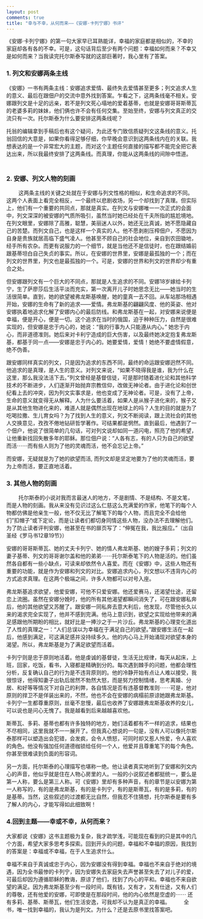 ```yaml
---
layout: post
comments: true
title: "幸与不幸，从何而来——《安娜·卡列宁娜》书评"
---
```


《安娜·卡列宁娜》的第一句大家早已耳熟能详，幸福的家庭都是相似的，不幸的家庭却各有各的不幸。可是，这句话背后至少有两个问题：幸福如何而来？不幸又是如何而来？当我读完托尔斯泰写就的这部巨著时，我心里有了答案。 
　　 
### 1. 列文和安娜两条主线

《安娜》一书有两条主线：安娜追求爱情、最终失去爱情甚至更多；列文追求人生的意义、最后在跟佃户的交流中意外找到答案。乍看之下，这两条线毫不相关。安娜跟列文是十足的远亲，若不是列文死心塌地的爱着基蒂，也就是安娜哥哥斯蒂瓦的老婆多莉的妹妹，他们俩也许不会有任何交集。至始至终，安娜与列文真正的交流只有一次。托尔斯泰为什么要安排这两条线呢？ 

托翁的编辑拿到手稿后也有这个疑问，为此还专门致信质疑列文这条线的意义。托翁回信的大意是，如果你看得足够仔细，你早晚会意识到这两条线内在的关联。我想表达的是一个非常宏大的主题，而对这个主题任何直接的描写都不能完全把它表达出来，所以我最终安排了这两条线。而真理，你能从这两条线的间隙中悟道。 
　　 
### 2. 安娜、列文人物的刻画 
　　 
这两条主线的关键之处就在于安娜与列文性格的相似，和生命追求的不同。这两个人表面上看完全相反，一个最终以悲剧收场，另一个却找到了真理。但实际上，他们有一个重要的共同点，那就是真实。在列文与安娜唯一一次正式的会面中，列文深深的被安娜的气质所吸引，虽然当时她已经处在千夫所指的尴尬境地。在列文眼里，安娜除了高雅，聪慧，美丽迷人以外，她还无比真诚，她不愿隐藏自己的苦楚。而列文自己，也是这样一个真实的人。他不愿剥削压榨佃户，不愿因为自身是贵族就居高临下盛气凌人。他甚至不顾自己的社会地位，亲自到农田锄地，经手所有农杂。而更有说服力的一个细节，就是当他还不是信徒时，也在跟结婚前跟基蒂坦白自己失贞的事实。所以，在安娜的世界里，安娜是最孤独的一个；而在列文的世界里，列文也是最孤独的一个。可是，安娜的世界和列文的世界却少有重合之处。

但安娜跟列文有一个巨大的不同点，那就是人生追求的不同。安娜18岁嫁给卡列宁，生了萨廖莎后生活平淡而充实，第一次离开儿子时她思念无比——她当时的生活很简单。直到，她的欲望被弗龙斯基唤醒，她的童真一去不回。从车站那场相遇开始，安娜的生命有了新的追求——爱情。弗龙斯基的翩翩风度、他的英姿、他对安娜执着地追求化解了安娜内心的最后防线。和弗龙斯基在一起，对安娜来说便是幸福，便是开心，便是一切。这个追求在当时的俄国，迫于种种压力，自然是很难实现的，但安娜是忠于内心的，她说：“我的行事为人只能遵从内心。” 她忠于内心，而非道德准则。她后来对卡利宁造成的巨大伤害，以及最终她决定抱复弗龙斯基，都基于同一点——安娜是忠于内心的。她要爱情，爱情！她绝不要虚情假意，绝不伪善。 

跟安娜同样真实的列文，只是因为追求的东西不同，最终的命运跟安娜迥然不同。他追求的是真理，是人生的意义。对列文来说，“如果不晓得我是谁，我为什么在这里，那么我没法活下去。”列文曾经是基督信徒，可是那时随着进化论和其他科学技术的不断进步，人们逐渐开始抛弃宗教信仰，改做无神论者。由于进化论和创世纪看上去的冲突，因为列文实事求是，他也变成了无神论者。可是，没有了上帝，生命的意义就变得无从解释。人为什么要活着，如果人是从猴子进化来的，猴子又是从其他生物进化来的，难道人就是偶然出现在地球上的吗？人生的目的就是为了吃喝拉撒、生儿育女吗？为了找到人生的意义，列文不断阅读，跟上流社会的其他人交换意见，孜孜不倦地钻研哲学著作。可结果都是惘然。直到最后，他遇到了一个佃户，他说了很简单的几句话，可对列文说却如同一道闪电，照亮了他的希望，让他重新找回失散多年的耶稣。那位佃户说：“人各有志，有的人只为自己的欲望而活⋯⋯而有些人则为了他的灵魂而活，他不会忘记上帝。” 　　 

而安娜，无疑就是为了她的欲望而活, 而列文却是坚定地要为了他的灵魂而活，要为上帝而活，要正直地活着。 
　　 
### 3. 其他人物的刻画 
　　 
托尔斯泰的小说对我而言最迷人的地方，不是剧情、不是结构、不是文笔，而是人物的刻画。我从来没有见识过这么仁慈这么充满爱的作家，他笔下的每个人物都仿佛是他亲生一般，他不仅无比了解笔下的每个人物，而且完全不会给他们”扣帽子“或下定论，而是让读者们都切身同情这些人物，没办法不去理解他们。为了防止读者评判安娜，他甚至在书的扉页写了：“伸冤在我，我比报应。”（出自圣经《罗马书12章19节》）

安娜的哥哥斯蒂瓦、她的丈夫卡列宁、她的情人弗龙斯基、她的嫂子多莉；列文的妻子基蒂、列文的哥哥谢尔盖和他的弟弟⋯⋯托尔斯泰笔下的人物是活的。他们虽然各自都有一些小缺点，可读来却依然令人喜爱。而在《安娜》中，这些人物还有重要的功能，就是作为安娜和列文的对比。安娜追求内心，列文想以不违背内心的方式追求真理。在这两个极端之间，许多人物都可以对号入座。 

弗龙斯基追求欲望，他爱安娜，可他不只爱安娜。他还爱赛马，还渴望仕途，还留恋上流圈。虽然在安娜分娩时，他的所有其他渴望都瞬间消失了，可在跟安娜私奔后，他的其他欲望又苏醒了。跟安娜一同私奔去意大利后，他发现，尽管他长久以来的渴求完全实现了，他并不感到完满。他马上意识到，欲望之实现给他带来的满足感跟他所期盼的相比，就好比是一捧沙之于一片沙丘。弗龙斯基的心理变化道出了人性的真理之一：“人们总误以为幸福在于满足自己的欲望。”跟安娜生活在一起后，他感到满足，可这满足感并没持续多久。他的内心马上开始涌现对欲望本身的渴望。所以，弗龙斯基是为了满足欲望而活着。 

卡列宁则是忠于原则地活着。他是虔诚的基督徒，生活无比规律，每天从起床，上班，回家，吃饭，看书，入寝都是精确到分的。每次遇到棘手的问题，他都会理性分析，反复确认自己的行为是不违背原则的。他的冷静开始有点让人难以接受，我很惊讶，他得知妻子出轨后居然不勃然大怒，而是努力控制情绪，思考离婚、分居、和好等等情况下对自己的利弊，各自情况是否有违基督教准则⋯⋯可是，他对原则的捍卫不是佯装出来的，不然，他也不会在安娜的病榻前原谅她跟弗龙斯基。卡列宁一生都尊重原则，丝毫不怠慢，最后也收养了安娜跟弗龙斯基收养的女儿，可以说也是问心无愧了。我是越看到后来越越喜欢他。 

斯蒂瓦、多莉、基蒂也都有许多独特的地方，她们活着都有不一样的追求，结果也不尽相同，这里我就不一一展开了。但我真心想说的一句是，没有人可以像托尔斯泰那样可以塑造出会犯错，会发疯，会令人愤怒，可同时却又惹人怜爱，令人喜欢的角色。他没有强加任何道德枷锁给任何一个人，他爱并且尊重笔下的每个角色。你甚至很难读到负面的形容词。 

另一方面，托尔斯泰的心理描写也堪称一绝。他让读者真实地听到了安娜和列文内心的声音，他似乎就是住在人物心房里的人。一般的小说叙述者都挺统一，要么是第一人称，要么是第三人称。可《安娜》里却有多种声音，有的章节是以安娜为第一人称写的，有的是弗龙斯基，有的是卡列宁，有的是斯蒂瓦，有的是多莉，有的是基蒂。当然，这些叙述的过渡都无比自然，但我忍不住猜想，托尔斯泰是要有多了解人的内心，才能写得如此细致啊！ 
　　 
### 4.回到主题——幸或不幸，从何而来？ 

大家都说《安娜》这书主题极为复杂，我才疏学浅，可能现在看到的只是其中的几个方面，希望大家多思考多探索。回到开头的问题，幸福和不幸福的原因，我找到的答案是：幸福或不幸福，在于人生追求什么。 

幸福不来自于真诚或忠于内心，因为安娜没有得到幸福。幸福也不来自于绝对的境遇，因为全书最惨的卡列宁，因为安娜失去家庭失去声誉甚至失去了对儿子的爱，可最后却因为遵循耶稣的教诲，原谅了他们，找到了内心的平和。幸福也不来自欲望的满足。因为弗龙斯基至少有一段时间，既有钱，又有才，又有仕途，又有人们的尊敬，还有他爱的安娜，可即使是在那段时间，他的内心依然是空虚的⋯⋯ 还有多莉、基蒂、斯蒂瓦，他们生活安逸，可我却不认为是真正的幸福。 
　　 
全书，唯一找到幸福的，我认为是列文。为什么？还是去原书里找答案吧。 



